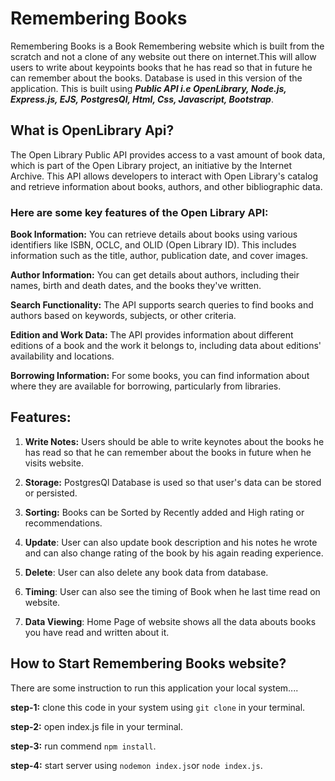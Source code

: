 # Remembering Books

Remembering Books is a Book Remembering website which is built from the scratch and not a clone of any website out there on internet.This will allow users to write about keypoints books that he has read so that in future he can remember about the books. Database is used in this version of the application. 
This is built using **_Public API i.e OpenLibrary, Node.js, Express.js, EJS, PostgresQl, Html, Css, Javascript, Bootstrap_**.

## What is **OpenLibrary Api**?

The Open Library Public API provides access to a vast amount of book data, which is part of the Open Library project, an initiative by the Internet Archive. This API allows developers to interact with Open Library's catalog and retrieve information about books, authors, and other bibliographic data.

### Here are some key features of the Open Library API: ###

**Book Information:** You can retrieve details about books using various identifiers like ISBN, OCLC, and OLID (Open Library ID). This includes information such as the title, author, publication date, and cover images.

**Author Information:** You can get details about authors, including their names, birth and death dates, and the books they've written.

**Search Functionality:** The API supports search queries to find books and authors based on keywords, subjects, or other criteria.

**Edition and Work Data:** The API provides information about different editions of a book and the work it belongs to, including data about editions' availability and locations.

**Borrowing Information:** For some books, you can find information about where they are available for borrowing, particularly from libraries.

## Features:
1. **Write Notes:** Users should be able to write keynotes about the books he has read so that he can remember about the books in future when he visits website.

2. **Storage:** PostgresQl Database is used so that user's data can be stored or persisted.

3. **Sorting:** Books can be Sorted by Recently added and High rating or recommendations.

4. **Update**: User can also update book description and his notes he wrote and can also change rating of the book by his again reading experience.

5. **Delete**: User can also delete any book data from database.

6. **Timing**: User can also see the timing of Book when he last time read on website. 

7. **Data Viewing**: Home Page of website shows all the data abouts books you have read and written about it. 

## How to Start Remembering Books website?

There are some instruction to run this application your local system....

**step-1:** clone this code in your system using `git clone` in your terminal.

**step-2:** open index.js file in your terminal.

**step-3:** run commend `npm install`.

**step-4:** start server using `nodemon index.js`or `node index.js`.

